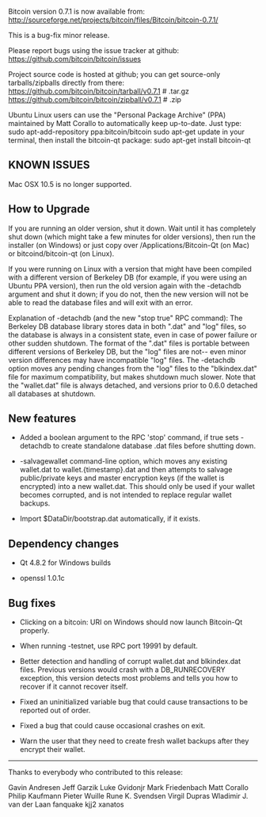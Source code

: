 Bitcoin version 0.7.1 is now available from:
  http://sourceforge.net/projects/bitcoin/files/Bitcoin/bitcoin-0.7.1/

This is a bug-fix minor release.

Please report bugs using the issue tracker at github:
  https://github.com/bitcoin/bitcoin/issues

Project source code is hosted at github; you can get
source-only tarballs/zipballs directly from there:
  https://github.com/bitcoin/bitcoin/tarball/v0.7.1  # .tar.gz
  https://github.com/bitcoin/bitcoin/zipball/v0.7.1  # .zip

Ubuntu Linux users can use the "Personal Package Archive" (PPA)
maintained by Matt Corallo to automatically keep
up-to-date.  Just type:
  sudo apt-add-repository ppa:bitcoin/bitcoin
  sudo apt-get update
in your terminal, then install the bitcoin-qt package:
  sudo apt-get install bitcoin-qt

KNOWN ISSUES
------------

Mac OSX 10.5 is no longer supported.

How to Upgrade
--------------

If you are running an older version, shut it down. Wait
until it has completely shut down (which might take a few minutes for older
versions), then run the installer (on Windows) or just copy over
/Applications/Bitcoin-Qt (on Mac) or bitcoind/bitcoin-qt (on Linux).

If you were running on Linux with a version that might have been compiled
with a different version of Berkeley DB (for example, if you were using an
Ubuntu PPA version), then run the old version again with the -detachdb
argument and shut it down; if you do not, then the new version will not
be able to read the database files and will exit with an error.

Explanation of -detachdb (and the new "stop true" RPC command):
The Berkeley DB database library stores data in both ".dat" and
"log" files, so the database is always in a consistent state,
even in case of power failure or other sudden shutdown. The
format of the ".dat" files is portable between different
versions of Berkeley DB, but the "log" files are not-- even minor
version differences may have incompatible "log" files. The
-detachdb option moves any pending changes from the "log" files
to the "blkindex.dat" file for maximum compatibility, but makes
shutdown much slower. Note that the "wallet.dat" file is always
detached, and versions prior to 0.6.0 detached all databases
at shutdown.

New features
------------

* Added a boolean argument to the RPC 'stop' command, if true sets
  -detachdb to create standalone database .dat files before shutting down.

* -salvagewallet command-line option, which moves any existing wallet.dat
  to wallet.{timestamp}.dat and then attempts to salvage public/private
  keys and master encryption keys (if the wallet is encrypted) into
  a new wallet.dat. This should only be used if your wallet becomes
  corrupted, and is not intended to replace regular wallet backups.

* Import $DataDir/bootstrap.dat automatically, if it exists.

Dependency changes
------------------

* Qt 4.8.2 for Windows builds

* openssl 1.0.1c

Bug fixes
---------

* Clicking on a bitcoin: URI on Windows should now launch Bitcoin-Qt properly.

* When running -testnet, use RPC port 19991 by default.

* Better detection and handling of corrupt wallet.dat and blkindex.dat files.
  Previous versions would crash with a DB_RUNRECOVERY exception, this
  version detects most problems and tells you how to recover if it
  cannot recover itself.

* Fixed an uninitialized variable bug that could cause transactions to
  be reported out of order.

* Fixed a bug that could cause occasional crashes on exit.

* Warn the user that they need to create fresh wallet backups after they
  encrypt their wallet.

----------------------------------------------------
Thanks to everybody who contributed to this release:

Gavin Andresen
Jeff Garzik
Luke Gvidonjr
Mark Friedenbach
Matt Corallo
Philip Kaufmann
Pieter Wuille
Rune K. Svendsen
Virgil Dupras
Wladimir J. van der Laan
fanquake
kjj2
xanatos

